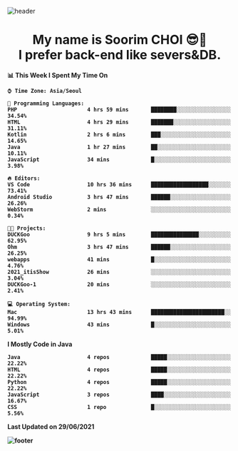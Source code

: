 <!--
**sxxrxm/sxxrxm** is a ✨ _special_ ✨ repository because its `README.md` (this file) appears on your GitHub profile.
-->
![header](https://capsule-render.vercel.app/api?type=Waving&color=gradient&height=300&section=header&text=Soorim%20CHOI&fontSize=90&animation=twinkling&fontAlignY=40)
<h1 align="center">
  My name is <b>Soorim CHOI<b> 😎👋
  <br>
  I prefer back-end like severs&DB.
</h1>
  
<!--START_SECTION:waka-->
📊 **This Week I Spent My Time On** 

```text
⌚︎ Time Zone: Asia/Seoul

💬 Programming Languages: 
PHP                      4 hrs 59 mins       ████████░░░░░░░░░░░░░░░░░   34.54% 
HTML                     4 hrs 29 mins       ███████░░░░░░░░░░░░░░░░░░   31.11% 
Kotlin                   2 hrs 6 mins        ███░░░░░░░░░░░░░░░░░░░░░░   14.65% 
Java                     1 hr 27 mins        ██░░░░░░░░░░░░░░░░░░░░░░░   10.11% 
JavaScript               34 mins             █░░░░░░░░░░░░░░░░░░░░░░░░   3.98%

🔥 Editors: 
VS Code                  10 hrs 36 mins      ██████████████████░░░░░░░   73.41% 
Android Studio           3 hrs 47 mins       ██████░░░░░░░░░░░░░░░░░░░   26.26% 
WebStorm                 2 mins              ░░░░░░░░░░░░░░░░░░░░░░░░░   0.34%

🐱‍💻 Projects: 
DUCKGoo                  9 hrs 5 mins        ███████████████░░░░░░░░░░   62.95% 
Ohm                      3 hrs 47 mins       ██████░░░░░░░░░░░░░░░░░░░   26.25% 
webapps                  41 mins             █░░░░░░░░░░░░░░░░░░░░░░░░   4.76% 
2021_itisShow            26 mins             ░░░░░░░░░░░░░░░░░░░░░░░░░   3.04% 
DUCKGoo-1                20 mins             ░░░░░░░░░░░░░░░░░░░░░░░░░   2.41%

💻 Operating System: 
Mac                      13 hrs 43 mins      ███████████████████████░░   94.99% 
Windows                  43 mins             █░░░░░░░░░░░░░░░░░░░░░░░░   5.01%

```

**I Mostly Code in Java** 

```text
Java                     4 repos             █████░░░░░░░░░░░░░░░░░░░░   22.22% 
HTML                     4 repos             █████░░░░░░░░░░░░░░░░░░░░   22.22% 
Python                   4 repos             █████░░░░░░░░░░░░░░░░░░░░   22.22% 
JavaScript               3 repos             ████░░░░░░░░░░░░░░░░░░░░░   16.67% 
CSS                      1 repo              █░░░░░░░░░░░░░░░░░░░░░░░░   5.56%

```



 Last Updated on 29/06/2021
<!--END_SECTION:waka-->


![footer](https://capsule-render.vercel.app/api?type=Waving&section=footer&color=gradient&height=300)
